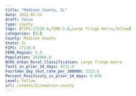 ```yaml
---
title: "Madison County, IL"
date: 2021-02-23
draft: false
type: county
tags: [FIPS:17119.0,FEMA:5.0,Large fringe metro,Yellow]
categories: [IL]
County: Madison County
State: IL
FIPS: 17119.0
FEMA_Region: 5.0
Population: 262966.0
NCHS_Urban_Rural_Classification: Large fringe metro
Tests_in_prior_14_days: 8711.0
Fourteen_day_test_rate_per_100000: 3313.0
Percent_Positivity_in_prior_14_days: 0.078
Level: Yellow
url: /states/IL/madison-county
---
```



